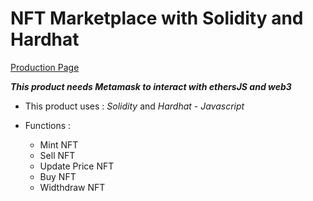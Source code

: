 # NFT Marketplace with Solidity and Hardhat

[Production Page](https://nft-marketplace-fe-xi.vercel.app/)

***This product needs Metamask to interact with ethersJS and web3***

- This product uses :  *Solidity* and *Hardhat - Javascript*

- Functions :
  - Mint NFT
  - Sell NFT
  - Update Price NFT
  - Buy NFT
  - Widthdraw NFT
